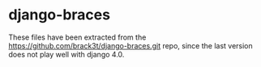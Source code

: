 # django-braces
These files have been extracted from the https://github.com/brack3t/django-braces.git repo, since the last version does not play well with django 4.0. 
